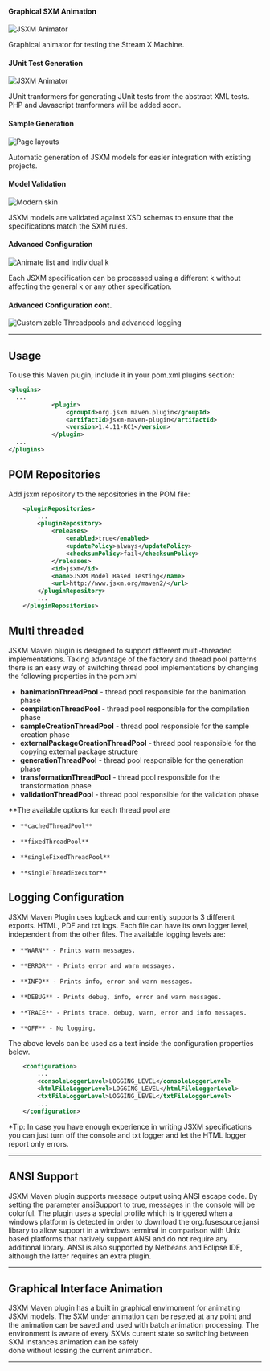 #### Graphical SXM Animation

![JSXM Animator](images/animator.png)

Graphical animator for testing the Stream X Machine.

#### JUnit Test Generation

![JSXM Animator](images/junitTest.png)

JUnit tranformers for generating JUnit tests from the abstract XML
tests. PHP and Javascript tranformers will be added soon.

#### Sample Generation

![Page layouts](images/sampleGeneration.png)

Automatic generation of JSXM models for easier integration with
existing projects. 


#### Model Validation

![Modern skin](images/validation.png)

JSXM models are validated against XSD schemas to ensure that the 
specifications match the SXM rules.


#### Advanced Configuration

![Animate list and individual k](images/kAnimate.png)

Each JSXM specification can be processed using a different k without affecting the general k 
or any other specification.


#### Advanced Configuration cont.

![Customizable Threadpools and advanced logging](images/loggingPool.png)


---


## Usage

To use this Maven plugin, include it in your pom.xml plugins section:

```xml
<plugins>
  ...
            <plugin>
                <groupId>org.jsxm.maven.plugin</groupId>
                <artifactId>jsxm-maven-plugin</artifactId>
                <version>1.4.11-RC1</version>
            </plugin>
  ...
</plugins>
```



## POM Repositories

Add jsxm repository to the repositories in the POM file:

[reflow-tools]: ../reflow-velocity-tools

```xml
    <pluginRepositories>
        ...
        <pluginRepository>
            <releases>
                <enabled>true</enabled>
                <updatePolicy>always</updatePolicy>
                <checksumPolicy>fail</checksumPolicy>
            </releases>
            <id>jsxm</id>
            <name>JSXM Model Based Testing</name>
            <url>http://www.jsxm.org/maven2/</url>
        </pluginRepository>
        ...
    </pluginRepositories>

```

[1]: plugin-info.html      "JSXM Goals" 

## Multi threaded

JSXM Maven plugin is designed to support different multi-threaded implementations.
Taking advantage of the factory and thread pool patterns there is an easy 
way of switching thread pool implementations by changing the following properties in the pom.xml

-   **banimationThreadPool** - thread pool responsible for the banimation phase
-   **compilationThreadPool** - thread pool responsible for the compilation phase
-   **sampleCreationThreadPool** - thread pool responsible for the sample creation phase
-   **externalPackageCreationThreadPool** - thread pool responsible for the copying external package structure
-   **generationThreadPool** - thread pool responsible for the generation phase
-   **transformationThreadPool** - thread pool responsible for the transformation phase
-   **validationThreadPool** - thread pool responsible for the validation phase

**The available options for each thread pool are

-     **cachedThreadPool**
-     **fixedThreadPool**
-     **singleFixedThreadPool**
-     **singleThreadExecutor**

## Logging Configuration

JSXM Maven Plugin uses logback and currently supports 3 different exports.
HTML, PDF and txt logs. Each file can have its own logger level, independent 
from the other files. The available logging levels are: 
 
-     **WARN** - Prints warn messages.
-     **ERROR** - Prints error and warn messages.
-     **INFO** - Prints info, error and warn messages.
-     **DEBUG** - Prints debug, info, error and warn messages.
-     **TRACE** - Prints trace, debug, warn, error and info messages.
-     **OFF** - No logging. 

The above levels can be used as a text inside the configuration properties
below. 

```xml
    <configuration>
        ...
        <consoleLoggerLevel>LOGGING_LEVEL</consoleLoggerLevel>
        <htmlFileLoggerLevel>LOGGING_LEVEL</htmlFileLoggerLevel>
        <txtFileLoggerLevel>LOGGING_LEVEL</txtFileLoggerLevel>
        ...
    </configuration>

```


*Tip: In case you have enough experience in writing JSXM specifications you can just turn off the console and txt logger 
and let the HTML logger report only errors. 

---


## ANSI Support

JSXM Maven plugin supports message output using ANSI escape code.
By setting the parameter ansiSupport to true, messages in the console
will be colorful. The plugin uses a special profile which is triggered 
when a windows platform is detected in order to download the org.fusesource.jansi
library to allow support in a windows terminal in comparison with Unix 
based platforms that natively support ANSI and do not require any additional library.
ANSI is also supported by Netbeans and Eclipse IDE, although the latter requires 
an extra plugin.  

---

## Graphical Interface Animation

JSXM Maven plugin has a built in graphical envirnoment
for animating JSXM models. The SXM under animation can be
reseted at any point and the animation can be saved 
and used with batch animation processing. The environment
is aware of every SXMs current state so 
switching between SXM instances animation can be safely   
done without lossing the current animation. 

---

